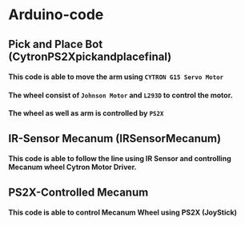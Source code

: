 # Arduino-code
## Pick and Place Bot (CytronPS2Xpickandplacefinal)
#### This code is able to move the arm using ```CYTRON G15 Servo Motor```
#### The wheel consist of ```Johnson Motor``` and ```L293D``` to control the motor.
#### The wheel as well as arm is controlled by ```PS2X```

## IR-Sensor Mecanum (IRSensorMecanum)
#### This code is able to follow the line using IR Sensor and controlling Mecanum wheel Cytron Motor Driver.

## PS2X-Controlled Mecanum 
#### This code is able to control Mecanum Wheel using PS2X (JoyStick)

